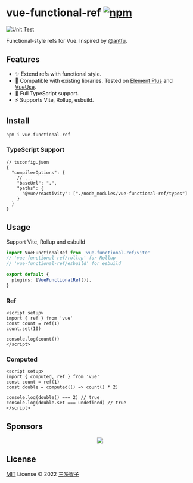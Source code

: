 # vue-functional-ref [![npm](https://img.shields.io/npm/v/vue-functional-ref.svg)](https://npmjs.com/package/vue-functional-ref)

[![Unit Test](https://github.com/sxzz/vue-functional-ref/actions/workflows/unit-test.yml/badge.svg)](https://github.com/sxzz/vue-functional-ref/actions/workflows/unit-test.yml)

Functional-style refs for Vue. Inspired by [@antfu](https://github.com/antfu).

## Features

- ✨ Extend refs with functional style.
- 💖 Compatible with existing libraries. Tested on [Element Plus](https://github.com/element-plus/element-plus) and [VueUse](https://github.com/vueuse/vueuse).
- 🦾 Full TypeScript support.
- ⚡️ Supports Vite, Rollup, esbuild.

## Install

```bash
npm i vue-functional-ref
```

### TypeScript Support

```jsonc
// tsconfig.json
{
  "compilerOptions": {
    // ...
    "baseUrl": ".",
    "paths": {
      "@vue/reactivity": ["./node_modules/vue-functional-ref/types"]
    }
  }
}
```

## Usage

Support Vite, Rollup and esbuild

```ts
import VueFunctionalRef from 'vue-functional-ref/vite'
// 'vue-functional-ref/rollup' for Rollup
// 'vue-functional-ref/esbuild' for esbuild

export default {
  plugins: [VueFunctionalRef()],
}
```

### Ref

```vue
<script setup>
import { ref } from 'vue'
const count = ref(1)
count.set(10)

console.log(count())
</script>
```

### Computed

```vue
<script setup>
import { computed, ref } from 'vue'
const count = ref(1)
const double = computed(() => count() * 2)

console.log(double() === 2) // true
console.log(double.set === undefined) // true
</script>
```

## Sponsors

<p align="center">
  <a href="https://cdn.jsdelivr.net/gh/sxzz/sponsors/sponsors.svg">
    <img src='https://cdn.jsdelivr.net/gh/sxzz/sponsors/sponsors.svg'/>
  </a>
</p>

## License

[MIT](./LICENSE) License © 2022 [三咲智子](https://github.com/sxzz)
